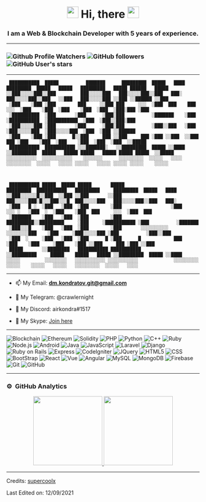 <h1 align="center"><img src="https://raw.githubusercontent.com/iampavangandhi/iampavangandhi/master/gifs/Hi.gif" width="30px"> Hi, there <img src="https://raw.githubusercontent.com/iampavangandhi/iampavangandhi/master/gifs/Hi.gif" width="30px"></h1>
<h3 align="center">I am a Web & Blockchain Developer with 5 years of experience.</h3>

---

### ![Github Profile Watchers](https://komarev.com/ghpvc/?username=supercoolx&label=Profile%20views&color=0e75b6&style=flat) ![GitHub followers](https://img.shields.io/github/followers/supercoolx) ![GitHub User's stars](https://img.shields.io/github/stars/supercoolx)

---

```
 ███████████  █████          ███████      █████████  █████   ████   █████████  █████   █████   █████████   █████ ██████   █████
░░███░░░░░███░░███         ███░░░░░███   ███░░░░░███░░███   ███░   ███░░░░░███░░███   ░░███   ███░░░░░███ ░░███ ░░██████ ░░███ 
 ░███    ░███ ░███        ███     ░░███ ███     ░░░  ░███  ███    ███     ░░░  ░███    ░███  ░███    ░███  ░███  ░███░███ ░███ 
 ░██████████  ░███       ░███      ░███░███          ░███████    ░███          ░███████████  ░███████████  ░███  ░███░░███░███ 
 ░███░░░░░███ ░███       ░███      ░███░███          ░███░░███   ░███          ░███░░░░░███  ░███░░░░░███  ░███  ░███ ░░██████ 
 ░███    ░███ ░███      █░░███     ███ ░░███     ███ ░███ ░░███  ░░███     ███ ░███    ░███  ░███    ░███  ░███  ░███  ░░█████ 
 ███████████  ███████████ ░░░███████░   ░░█████████  █████ ░░████ ░░█████████  █████   █████ █████   █████ █████ █████  ░░█████
░░░░░░░░░░░  ░░░░░░░░░░░    ░░░░░░░      ░░░░░░░░░  ░░░░░   ░░░░   ░░░░░░░░░  ░░░░░   ░░░░░ ░░░░░   ░░░░░ ░░░░░ ░░░░░    ░░░░░ 
                                                                                                                               
                                                                                                                               
                                                                                                                               
 ███████████ █████  █████ █████       █████                   █████████  ███████████   █████████     █████████  █████   ████   
░░███░░░░░░█░░███  ░░███ ░░███       ░░███                   ███░░░░░███░█░░░███░░░█  ███░░░░░███   ███░░░░░███░░███   ███░    
 ░███   █ ░  ░███   ░███  ░███        ░███                  ░███    ░░░ ░   ░███  ░  ░███    ░███  ███     ░░░  ░███  ███      
 ░███████    ░███   ░███  ░███        ░███        ██████████░░█████████     ░███     ░███████████ ░███          ░███████       
 ░███░░░█    ░███   ░███  ░███        ░███       ░░░░░░░░░░  ░░░░░░░░███    ░███     ░███░░░░░███ ░███          ░███░░███      
 ░███  ░     ░███   ░███  ░███      █ ░███      █            ███    ░███    ░███     ░███    ░███ ░░███     ███ ░███ ░░███     
 █████       ░░████████   ███████████ ███████████           ░░█████████     █████    █████   █████ ░░█████████  █████ ░░████   
░░░░░         ░░░░░░░░   ░░░░░░░░░░░ ░░░░░░░░░░░             ░░░░░░░░░     ░░░░░    ░░░░░   ░░░░░   ░░░░░░░░░  ░░░░░   ░░░░    
```

---

- 📫 My Email: **dm.kondratov.git@gmail.com**

- 🔗 My Telegram: @crawlernight

- 🔗 My Discord: airkondra#1517

- 🔗 My Skype: [Join here](https://join.skype.com/invite/Kskd12mCBozG)

---

![Blockchain](https://img.shields.io/badge/-Blockchain-333333?style=flat&logo=bitcoin)
![Ethereum](https://img.shields.io/badge/-Ethereum-333333?style=flat&logo=ethereum)
![Solidity](https://img.shields.io/badge/-Solidity-333333?style=flat&logo=solidity&logoColor=228475)
![PHP](https://img.shields.io/badge/-PHP-333333?style=flat&logo=PHP)
![Python](https://img.shields.io/badge/-Python-333333?style=flat&logo=python)
![C++](https://img.shields.io/badge/-C++-333333?style=flat&logo=C%2B%2B)
![Ruby](https://img.shields.io/badge/-Ruby-333333?style=flat&logo=Ruby&logoColor=ff3333)
![Node.js](https://img.shields.io/badge/-Node.js-333333?style=flat&logo=node.js)
![Android](https://img.shields.io/badge/-Android-333333?style=flat&logo=android)
![Java](https://img.shields.io/badge/-Java-333333?style=flat&logo=Java)
![JavaScript](https://img.shields.io/badge/-JavaScript-333333?style=flat&logo=javascript)
![Laravel](https://img.shields.io/badge/-Laravel-333333?style=flat&logo=Laravel)
![Django](https://img.shields.io/badge/-Django-333333?style=flat&logo=django)
![Ruby on Rails](https://img.shields.io/badge/-Ruby%20on%20Rails-333333?style=flat&logo=RubyonRails&logoColor=ff3333)
![Express](https://img.shields.io/badge/-Express-333333?style=flat&logo=express)
![CodeIgniter](https://img.shields.io/badge/-CodeIgniter-333333?style=flat&logo=CodeIgniter)
![JQuery](https://img.shields.io/badge/-JQuery-333333?style=flat&logo=jquery)
![HTML5](https://img.shields.io/badge/-HTML5-333333?style=flat&logo=HTML5)
![CSS](https://img.shields.io/badge/-CSS-333333?style=flat&logo=CSS3&logoColor=1572B6)
![BootStrap](https://img.shields.io/badge/-BootStrap-333333?style=flat&logo=bootstrap&logoColor=1572B6)
![React](https://img.shields.io/badge/-React-333333?style=flat&logo=react)
![Vue](https://img.shields.io/badge/-Vue-333333?style=flat&logo=v)
![Angular](https://img.shields.io/badge/-Angular-333333?style=flat&logo=angular)
![MySQL](https://img.shields.io/badge/-MySQL-333333?style=flat&logo=mysql)
![MongoDB](https://img.shields.io/badge/-MongoDB-333333?style=flat&logo=mongodb)
![Firebase](https://img.shields.io/badge/-Firebase-333333?style=flat&logo=firebase)
![Git](https://img.shields.io/badge/-Git-333333?style=flat&logo=git)
![GitHub](https://img.shields.io/badge/-GitHub-333333?style=flat&logo=github)

---
### ⚙️ &nbsp;GitHub Analytics

<p align="center">
<a href="https://github.com/supercoolx">
  <img height="180em" src="https://github-readme-stats-eight-theta.vercel.app/api?username=supercoolx&show_icons=true&theme=algolia&include_all_commits=true&count_private=true"/>
  <img height="180em" src="https://github-readme-stats-eight-theta.vercel.app/api/top-langs/?username=supercoolx&layout=compact&langs_count=8&theme=algolia"/>
</a>
</p>

----
Credits: [supercoolx](https://github.com/supercoolx)

Last Edited on: 12/09/2021 
